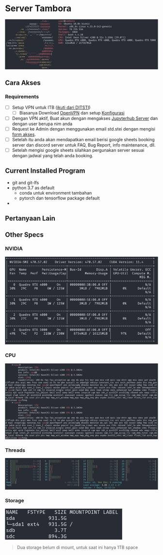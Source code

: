 # Server Tambora

![system spec](./tambora-screenfetch.png)

## Cara Akses

### Requirements

- [ ] Setup VPN untuk ITB ([ikuti dari DITSTI](https://ditsti.itb.ac.id/en/instalasi-dan-konfigurasi-openvpn-itb/))
  - [ ] Biasanya Download [OpenVPN](http://vpn.itb.ac.id/openvpn/Windows/openvpn-install-2.4.0-I601.exe) dan setup [Konfigurasi](http://vpn.itb.ac.id/openvpn/Windows/config-vista.exe)
- [ ] Dengan VPN aktif, Buat akun dengan mengakses [Jupyterhub Server](http://167.205.32.108/hub/) dan dengan user berupa nim anda
- [ ] Request ke Admin dengan menggunakan email std.stei dengan mengisi [form akses](https://forms.gle/fbpLT9gtQQm1GcXWA).
- [ ] Setelah itu anda akan mendapatkan email berisi google sheets booking server dan discord server untuk FAQ, Bug Report, info maintenance, dll.
- [ ] Setelah mengisi google sheets silahkan pergunakan server sesuai dengan jadwal yang telah anda booking.

## Current Installed Program

- git and git-lfs
- python 3.7 as default
  - conda untuk environment tambahan
  - pytorch dan tensorflow package default
- 

## Pertanyaan Lain

## Other Specs

### NVIDIA
![GPU spec](./tambora-nvidia.png)
### CPU
![CPU spec](./tambora-cpu.png)
### Threads
![htop spec](./tambora-process.png)
### Storage
![storage spec](./tambora-storage.png)
> Dua storage belum di mount, untuk saat ini hanya 1TB space
